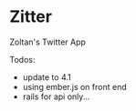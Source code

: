 Zitter
========================

Zoltan's Twitter App

Todos:
- update to 4.1
- using ember.js on front end
- rails for api only...



